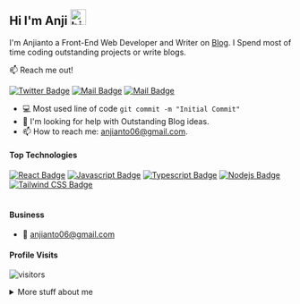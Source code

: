## Hi I'm Anji <img src="https://user-images.githubusercontent.com/1303154/88677602-1635ba80-d120-11ea-84d8-d263ba5fc3c0.gif" width="28px" alt="hi">

I'm Anjianto a Front-End Web Developer and Writer on [Blog](https://techpreneur.vercel.app). I Spend most of time coding outstanding projects or write blogs.

:mailbox: Reach me out!

[![Twitter Badge](https://img.shields.io/badge/-@__anjianto-1ca0f1?style=flat&labelColor=1ca0f1&logo=twitter&logoColor=white&link=https://twitter.com/__anjianto)](https://twitter.com/_anjianto) [![Mail Badge](https://img.shields.io/badge/-@__anjianto-e84393?style=flat&labelColor=e84393&logo=instagram&logoColor=white)](https://instagram.com/_anjianto) [![Mail Badge](https://img.shields.io/badge/-anjianto-c0392b?style=flat&labelColor=c0392b&logo=gmail&logoColor=white)](mailto:anjianto06@gmail.com)

- :computer: Most used line of code `git commit -m "Initial Commit"`
- 🤔 I'm looking for help with Outstanding Blog ideas.
- 📫 How to reach me: anjianto06@gmail.com.

#### Top Technologies

<!-- TODO: Make technologies links takes you to repositories -->

[![React Badge](https://img.shields.io/badge/-React-61DBFB?style=for-the-badge&labelColor=black&logo=react&logoColor=61DBFB)](#) [![Javascript Badge](https://img.shields.io/badge/-Javascript-F0DB4F?style=for-the-badge&labelColor=black&logo=javascript&logoColor=F0DB4F)](#) [![Typescript Badge](https://img.shields.io/badge/-Typescript-007acc?style=for-the-badge&labelColor=black&logo=typescript&logoColor=007acc)](#) [![Nodejs Badge](https://img.shields.io/badge/-Nodejs-3C873A?style=for-the-badge&labelColor=black&logo=node.js&logoColor=3C873A)](#) [![Tailwind CSS Badge](https://img.shields.io/badge/-Tailwind%20CSS-06B6D4?style=for-the-badge&labelColor=black&logo=tailwindcss&logoColor=06B6D4)](#) 
<br />
<br />

#### Business
<!-- TODO: Make Resume -->
<!-- - :paperclip: [My Resume/CV](https://github.com/anjianto/anjianto/blob/master/resumes/resume%20v1.0.pdf) -->
- :email: anjianto06@gmail.com


#### Profile Visits 

![visitors](https://visitor-badge.glitch.me/badge?page_id=anjianto.anjianto)

<details>
<summary>
  More stuff about me
</summary>

<br >

I love sharing knowledge and putting tutorials, courses and posts together for helping other developers, and that's why TechPreneur Blog exists!

#### What is TechPreneur?

TechPreneur is a blog website for learning Web, coding and design. Including new technologies and frameworks and anything really related to development world.

#### Github Stats

![Anjianto's github stats](https://github-readme-stats.vercel.app/api?username=anjianto&count_private=true&theme=tokyonight)

</details>
